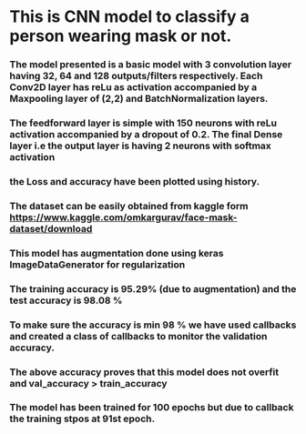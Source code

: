 
# This is CNN model to classify a person wearing mask or not.
### The model presented is a basic model with 3 convolution layer having 32, 64 and 128 outputs/filters respectively. Each Conv2D layer has reLu as activation accompanied by a Maxpooling layer of (2,2) and BatchNormalization layers.
### The feedforward layer is simple with 150 neurons with reLu activation accompanied by a dropout of 0.2. The final Dense layer i.e the output layer is having 2 neurons with softmax activation
### the Loss and accuracy have been plotted using history.
### The dataset can be easily obtained from kaggle form https://www.kaggle.com/omkargurav/face-mask-dataset/download
### This model has augmentation done using keras ImageDataGenerator for regularization
### The training accuracy is 95.29% (due to augmentation) and the test accuracy is 98.08 %
### To make sure the accuracy is min 98 % we have used callbacks and created a class of callbacks to monitor the validation accuracy.
### The above accuracy proves that this model does not overfit and val_accuracy > train_accuracy
### The model has been trained for 100 epochs but due to callback the training stpos at 91st epoch.

